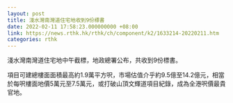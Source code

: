 ```yaml
---
layout: post
title: 淺水灣南灣道住宅地收到9份標書
date: 2022-02-11 17:58:23.000000000 +08:00
link: https://news.rthk.hk/rthk/ch/component/k2/1633214-20220211.htm
categories: rthk
---
```


淺水灣南灣道住宅地中午截標，地政總署公布，共收到9份標書。

項目可建總樓面面積最高約1.9萬平方呎，市場估值介乎約9.5億至14.2億元，相當於每呎樓面地價5萬元至7.5萬元，或打破山頂文輝道項目紀錄，成為全港呎價最貴官地。
